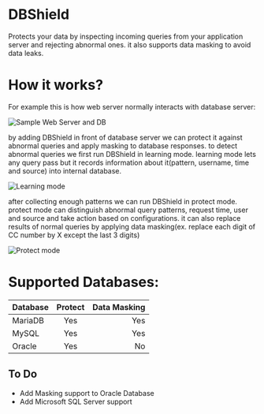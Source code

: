 # DBShield

Protects your data by inspecting incoming queries from your application server and rejecting abnormal ones. it also supports data masking to avoid data leaks.

# How it works?

For example this is how web server normally interacts with database server:

![Sample Web Server and DB](https://cdn.rawgit.com/nim4/DBShield/master/misc/how_01.png)

by adding DBShield in front of database server we can protect it against abnormal queries and apply masking to database responses. to detect abnormal queries we first run DBShield in learning mode. learning mode lets any query pass but it records information about it(pattern, username, time and source) into internal database.

![Learning mode](https://cdn.rawgit.com/nim4/DBShield/master/misc/how_02.png)


after collecting enough patterns we can run DBShield in protect mode. protect mode can distinguish abnormal query patterns, request time, user and source and take action based on configurations. it can also replace results of normal queries by applying data masking(ex. replace each digit of CC number by X except the last 3 digits)

![Protect mode](https://cdn.rawgit.com/nim4/DBShield/master/misc/how_03.png)


# Supported Databases:

| Database      | Protect       | Data Masking  |
| ------------- |:-------------:| -------------:|
| MariaDB       | Yes           |      Yes      |
| MySQL         | Yes           |      Yes      |
| Oracle        |     Yes       |      No      |

## To Do
 - Add Masking support to Oracle Database
 - Add Microsoft SQL Server support
